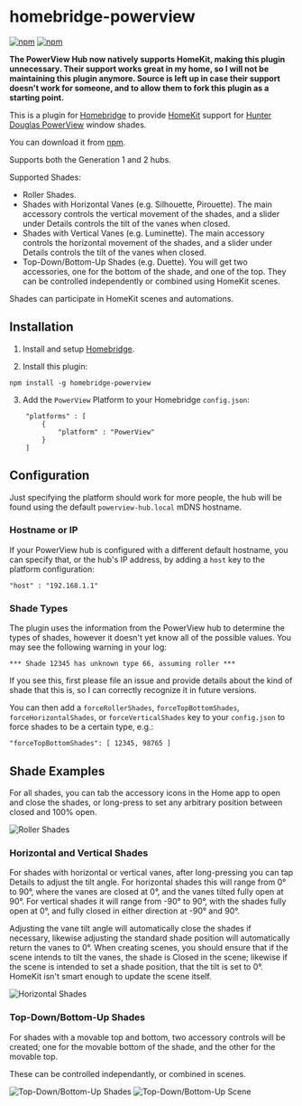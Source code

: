 # homebridge-powerview
[![npm](https://img.shields.io/npm/v/homebridge-powerview.svg)](https://www.npmjs.com/package/homebridge-powerview)
[![npm](https://img.shields.io/npm/dt/homebridge-powerview.svg)](https://www.npmjs.com/package/homebridge-powerview)

**The PowerView Hub now natively supports HomeKit, making this plugin unnecessary. Their support works great in my home, so I will not be maintaining this plugin anymore. Source is left up in case their support doesn't work for someone, and to allow them to fork this plugin as a starting point.**

This is a plugin for [Homebridge](https://github.com/nfarina/homebridge) to provide [HomeKit](https://www.apple.com/uk/ios/home/) support for [Hunter Douglas PowerView](https://www.hunterdouglas.com/operating-systems/motorized/powerview-motorization) window shades.

You can download it from [npm](https://www.npmjs.com/package/homebridge-powerview).

Supports both the Generation 1 and 2 hubs.

Supported Shades:

 * Roller Shades.
 * Shades with Horizontal Vanes (e.g. Silhouette, Pirouette). The main accessory controls the vertical movement of the shades, and a slider under Details controls the tilt of the vanes when closed.
 * Shades with Vertical Vanes (e.g. Luminette). The main accessory controls the horizontal movement of the shades, and a slider under Details controls the tilt of the vanes when closed.
 * Top-Down/Bottom-Up Shades (e.g. Duette). You will get two accessories, one for the bottom of the shade, and one of the top. They can be controlled independently or combined using HomeKit scenes.

Shades can participate in HomeKit scenes and automations.

## Installation

1. Install and setup [Homebridge](https://github.com/nfarina/homebridge).

2. Install this plugin:
```
npm install -g homebridge-powerview
```
3. Add the `PowerView` Platform to your Homebridge `config.json`:

```
    "platforms" : [
        {   
            "platform" : "PowerView"
        }
    ]
```

## Configuration

Just specifying the platform should work for more people, the hub will be found using the default `powerview-hub.local` mDNS hostname.

### Hostname or IP

If your PowerView hub is configured with a different default hostname, you can specify that, or the hub's IP address, by adding a `host` key to the platform configuration:

```
"host" : "192.168.1.1"
```

### Shade Types

The plugin uses the information from the PowerView hub to determine the types of shades, however it doesn't yet know all of the possible values. You may see the following warning in your log:

```
*** Shade 12345 has unknown type 66, assuming roller ***
```

If you see this, first please file an issue and provide details about the kind of shade that this is, so I can correctly recognize it in future versions.

You can then add a `forceRollerShades`, `forceTopBottomShades`, `forceHorizontalShades`, or `forceVerticalShades` key to your `config.json` to force shades to be a certain type, e.g.:

```
"forceTopBottomShades": [ 12345, 98765 ]
```

## Shade Examples

For all shades, you can tab the accessory icons in the Home app to open and close the shades, or long-press to set any arbitrary position between closed and 100% open.

![Roller Shades](https://i.imgur.com/Ti2mc5z.png)

### Horizontal and Vertical Shades

For shades with horizontal or vertical vanes, after long-pressing you can tap Details to adjust the tilt angle. For horizontal shades this will range from 0&deg; to 90&deg;, where the vanes are closed at 0&deg;, and the vanes tilted fully open at 90&deg;. For vertical shades it will range from -90&deg; to 90&deg;, with the shades fully open at 0&deg;, and fully closed in either direction at -90&deg; and 90&deg;.

Adjusting the vane tilt angle will automatically close the shades if necessary, likewise adjusting the standard shade position will automatically return the vanes to 0&deg;. When creating scenes, you should ensure that if the scene intends to tilt the vanes, the shade is Closed in the scene; likewise if the scene is intended to set a shade position, that the tilt is set to 0&deg;. HomeKit isn't smart enough to update the scene itself.

![Horizontal Shades](https://i.imgur.com/CPNtR4g.png)

### Top-Down/Bottom-Up Shades

For shades with a movable top and bottom, two accessory controls will be created; one for the movable bottom of the shade, and the other for the movable top.

These can be controlled independantly, or combined in scenes.

![Top-Down/Bottom-Up Shades](https://i.imgur.com/ZFZXuPK.png)
![Top-Down/Bottom-Up Scene](https://i.imgur.com/ylG0Yrp.png)
